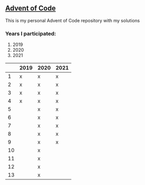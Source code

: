 ## [Advent of Code](https://adventofcode.com/2020/about)

This is my personal Advent of Code repository with my solutions

### Years I participated:

1.  2019
2.  2020
3.  2021

|    | 2019 | 2020 | 2021 |
|----|------|------|------|
| 1  |   x  |   x  |   x  |
| 2  |   x  |   x  |   x  |
| 3  |   x  |   x  |   x  |
| 4  |   x  |   x  |   x  |
| 5  |      |   x  |   x  |
| 6  |      |   x  |   x  |
| 7  |      |   x  |   x  |
| 8  |      |   x  |   x  |
| 9  |      |   x  |   x  |
| 10 |      |   x  |      |
| 11 |      |   x  |      |
| 12 |      |   x  |      |
| 13 |      |   x  |      |

